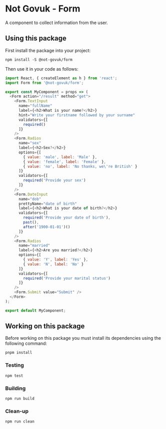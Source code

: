 Not Govuk - Form
================

A component to collect information from the user.


Using this package
------------------

First install the package into your project:

```shell
npm install -S @not-govuk/form
```

Then use it in your code as follows:

```js
import React, { createElement as h } from 'react';
import Form from '@not-govuk/form';

export const MyComponent = props => (
  <Form action="/result" method="get">
    <Form.TextInput
      name="fullName"
      label={<h2>What is your name?</h2>}
      hint="Write your firstname followed by your surname"
      validators={[
        required()
      ]}
    />
    <Form.Radios
      name="sex"
      label={<h2>Sex?</h2>}
      options={[
        { value: 'male', label: 'Male' },
        { value: 'female', label: 'Female' },
        { value: 'no', label: 'No thanks, we\'re British' }
      ]}
      validators={[
        required('Provide your sex')
      ]}
    />
    <Form.DateInput
      name="dob"
      prettyName="date of birth"
      label={<h2>What is your date of birth?</h2>}
      validators={[
        required('Provide your date of birth'),
        past(),
        after('1900-01-01')()
      ]}
    />
    <Form.Radios
      name="married"
      label={<h2>Are you married?</h2>}
      options={[
        { value: 'Y', label: 'Yes' },
        { value: 'N', label: 'No' }
      ]}
      validators={[
        required('Provide your marital status')
      ]}
    />
    <Form.Submit value="Submit" />
  </Form>
);

export default MyComponent;
```


Working on this package
-----------------------

Before working on this package you must install its dependencies using
the following command:

```shell
pnpm install
```


### Testing

```shell
npm test
```


### Building

```shell
npm run build
```


### Clean-up

```shell
npm run clean
```

